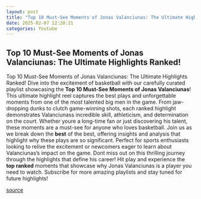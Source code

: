 ```yaml
---
layout: post
title: "Top 10 Must-See Moments of Jonas Valanciunas: The Ultimate Highlights Ranked!"
date: 2025-02-07 12:20:21
categories: Youtube
---
```


## Top 10 Must-See Moments of Jonas Valanciunas: The Ultimate Highlights Ranked!

Top 10 Must-See Moments of Jonas Valanciunas: The Ultimate Highlights Ranked!
Dive into the excitement of basketball with our carefully curated playlist showcasing the **Top 10 Must-See Moments of Jonas Valanciunas**! This ultimate highlight reel captures the best plays and unforgettable moments from one of the most talented big men in the game. 
From jaw-dropping dunks to clutch game-winning shots, each ranked highlight demonstrates Valanciunass incredible skill, athleticism, and determination on the court. Whether youre a long-time fan or just discovering his talent, these moments are a must-see for anyone who loves basketball.
Join us as we break down the **best** of the best, offering insights and analysis that highlight why these plays are so significant. Perfect for sports enthusiasts looking to relive the excitement or newcomers eager to learn about Valanciunas’s impact on the game.
Dont miss out on this thrilling journey through the highlights that define his career! Hit play and experience the **top ranked** moments that showcase why Jonas Valanciunas is a player you need to watch. Subscribe for more amazing playlists and stay tuned for future highlights!

[source](https://www.youtube.com/playlist?list=PL947U8j0XRTzjbDsKoeyo3UQ7A0FhQj4x)